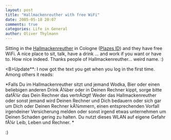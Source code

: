 ```yaml
---
layout: post
title: "Hallmackenreuther with free WiFi"
date: 2005-05-18 20:07
comments: true
categories: Life in General
author: Oliver Thylmann
---
```



Sitting in the [Hallmackenreuther](http://www.cologne-in.de/kneipen/k_hallm.htm) in Cologne ([Plazes ID](http://beta.plazes.com/plaze/df5b5aed898c9758357e97bf69f191fb/)) and they have free WiFi. A nice place to sit, talk, have a drink ... and work if you want or have to. How nice indeed. Thanks people of Hallmackenreuther... weird name. :)

&lt;B&gt;Update**: I now got the text you get when you log in the first time. Among others it reads:

*Falls Du im Hallmackenreuther sitzt und jemand Wodka, Bier oder einen beliebigen anderen Drink Ã¼ber oder in Deinen Rechner kippt, sorge bitte dafÃ¼r das Dein Rechner das vertrÃ¤gt! Weder das Hallmackenreuther oder sonst jemand wird Deinen Rechner und Dich bedauern oder sich gar um Dich oder Deinen Rechner kÃ¼mmern, einen entsprechenden Vorfall irgendeiner Versicherung melden oder sonst irgend etwas unternehmen um Deinen Schaden gering zu halten. Du nutzt dieses WLAN auf eigene Gefahr fÃ¼r Leib, Leben und Rechner.
*

:)

